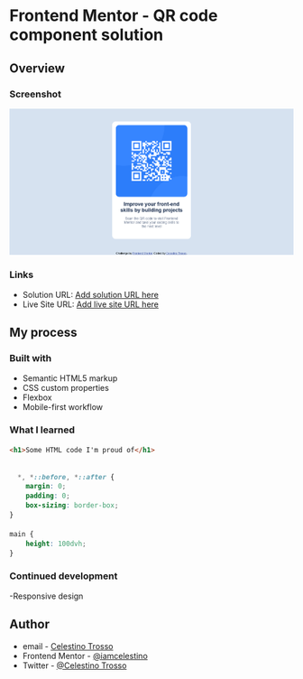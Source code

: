 # Frontend Mentor - QR code component solution


## Overview

### Screenshot
![](./images/Screenshot%202023-07-30%20at%2012-28-13%20Frontend%20Mentor%20QR%20code%20component.png)


### Links

- Solution URL: [Add solution URL here](https://your-solution-url.com)
- Live Site URL: [Add live site URL here](https://your-live-site-url.com)

## My process

### Built with

- Semantic HTML5 markup
- CSS custom properties
- Flexbox
- Mobile-first workflow

### What I learned

```html
<h1>Some HTML code I'm proud of</h1>
```
```css

  *, *::before, *::after {
    margin: 0;
    padding: 0;
    box-sizing: border-box;
}

main {
    height: 100dvh;
}

```

### Continued development
-Responsive design

## Author
- email - [Celestino Trosso](trcelestino488@gmail.com)
- Frontend Mentor - [@iamcelestino](https://www.frontendmentor.io/profile/iamcelestino)
- Twitter - [@Celestino Trosso](https://twitter.com/CTrosso)

